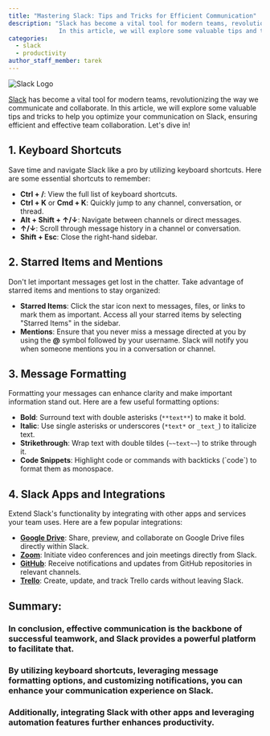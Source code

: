```yaml
---
title: "Mastering Slack: Tips and Tricks for Efficient Communication"
description: "Slack has become a vital tool for modern teams, revolutionizing the way we communicate and collaborate. 
              In this article, we will explore some valuable tips and tricks to help you optimize your communication on Slack, ensuring efficient and effective team collaboration."
categories:
  - slack
  - productivity
author_staff_member: tarek
---
```

![Slack Logo](https://upload.wikimedia.org/wikipedia/commons/b/b9/Slack_Technologies_Logo.svg)

[Slack](https://slack.com/) has become a vital tool for modern teams, revolutionizing the way we communicate and collaborate. 
In this article, we will explore some valuable tips and tricks to help you optimize your communication on Slack, ensuring efficient and effective team collaboration. Let's dive in!

## **1. Keyboard Shortcuts**

Save time and navigate Slack like a pro by utilizing keyboard shortcuts. Here are some essential shortcuts to remember:

- **Ctrl + /**: View the full list of keyboard shortcuts.
- **Ctrl + K** or **Cmd + K**: Quickly jump to any channel, conversation, or thread.
- **Alt + Shift + ↑/↓**: Navigate between channels or direct messages.
- **↑/↓**: Scroll through message history in a channel or conversation.
- **Shift + Esc**: Close the right-hand sidebar.

## **2. Starred Items and Mentions**

Don't let important messages get lost in the chatter. Take advantage of starred items and mentions to stay organized:

- **Starred Items**: Click the star icon next to messages, files, or links to mark them as important. Access all your starred items by selecting "Starred Items" in the sidebar.
- **Mentions**: Ensure that you never miss a message directed at you by using the **@** symbol followed by your username. Slack will notify you when someone mentions you in a conversation or channel.

## **3. Message Formatting**

Formatting your messages can enhance clarity and make important information stand out. Here are a few useful formatting options:

- **Bold**: Surround text with double asterisks (`**text**`) to make it bold.
- **Italic**: Use single asterisks or underscores (`*text*` or `_text_`) to italicize text.
- **Strikethrough**: Wrap text with double tildes (`~~text~~`) to strike through it.
- **Code Snippets**: Highlight code or commands with backticks (\`code\`) to format them as monospace.

## **4. Slack Apps and Integrations**

Extend Slack's functionality by integrating with other apps and services your team uses. Here are a few popular integrations:

- **[Google Drive](https://slack.com/apps/A6NL8MJ6Q-google-drive)**: Share, preview, and collaborate on Google Drive files directly within Slack.
- **[Zoom](https://slack.com/apps/A5GE9BMQC-zoom)**: Initiate video conferences and join meetings directly from Slack.
- **[GitHub](https://slack.com/apps/A01BP7R4KNY-github)**: Receive notifications and updates from GitHub repositories in relevant channels.
- **[Trello](https://slack.com/apps/A074YH40Z-trello)**: Create, update, and track Trello cards without leaving Slack.

## Summary:
### In conclusion, effective communication is the backbone of successful teamwork, and Slack provides a powerful platform to facilitate that. 
### By utilizing keyboard shortcuts, leveraging message formatting options, and customizing notifications, you can enhance your communication experience on Slack. 
### Additionally, integrating Slack with other apps and leveraging automation features further enhances productivity.